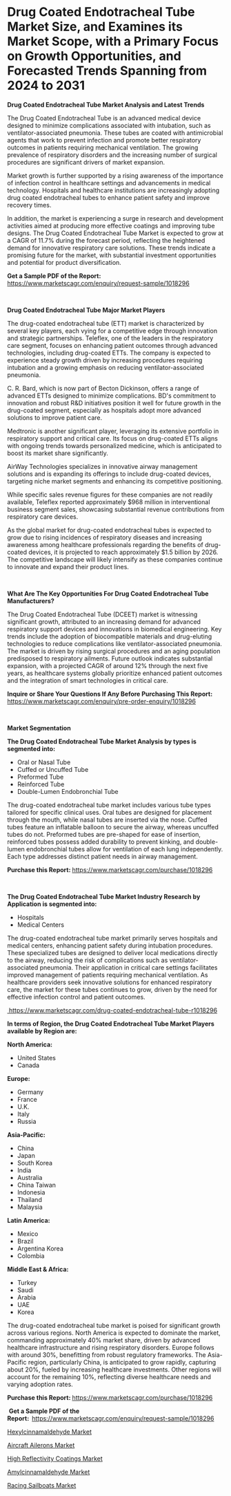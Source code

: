<p><h1>Drug Coated Endotracheal Tube Market Size, and Examines its Market Scope, with a Primary Focus on Growth Opportunities, and Forecasted Trends Spanning from 2024 to 2031</h1></p><p><strong>Drug Coated Endotracheal Tube Market Analysis and Latest Trends</strong></p>
<p><p>The Drug Coated Endotracheal Tube is an advanced medical device designed to minimize complications associated with intubation, such as ventilator-associated pneumonia. These tubes are coated with antimicrobial agents that work to prevent infection and promote better respiratory outcomes in patients requiring mechanical ventilation. The growing prevalence of respiratory disorders and the increasing number of surgical procedures are significant drivers of market expansion.</p><p>Market growth is further supported by a rising awareness of the importance of infection control in healthcare settings and advancements in medical technology. Hospitals and healthcare institutions are increasingly adopting drug coated endotracheal tubes to enhance patient safety and improve recovery times.</p><p>In addition, the market is experiencing a surge in research and development activities aimed at producing more effective coatings and improving tube designs. The Drug Coated Endotracheal Tube Market is expected to grow at a CAGR of 11.7% during the forecast period, reflecting the heightened demand for innovative respiratory care solutions. These trends indicate a promising future for the market, with substantial investment opportunities and potential for product diversification.</p></p>
<p><strong>Get a Sample PDF of the Report:&nbsp;</strong> <a href="https://www.marketscagr.com/enquiry/request-sample/1018296">https://www.marketscagr.com/enquiry/request-sample/1018296</a></p>
<p>&nbsp;</p>
<p><strong>Drug Coated Endotracheal Tube Major Market Players</strong></p>
<p><p>The drug-coated endotracheal tube (ETT) market is characterized by several key players, each vying for a competitive edge through innovation and strategic partnerships. Teleflex, one of the leaders in the respiratory care segment, focuses on enhancing patient outcomes through advanced technologies, including drug-coated ETTs. The company is expected to experience steady growth driven by increasing procedures requiring intubation and a growing emphasis on reducing ventilator-associated pneumonia.</p><p>C. R. Bard, which is now part of Becton Dickinson, offers a range of advanced ETTs designed to minimize complications. BD's commitment to innovation and robust R&D initiatives position it well for future growth in the drug-coated segment, especially as hospitals adopt more advanced solutions to improve patient care.</p><p>Medtronic is another significant player, leveraging its extensive portfolio in respiratory support and critical care. Its focus on drug-coated ETTs aligns with ongoing trends towards personalized medicine, which is anticipated to boost its market share significantly.</p><p>AirWay Technologies specializes in innovative airway management solutions and is expanding its offerings to include drug-coated devices, targeting niche market segments and enhancing its competitive positioning.</p><p>While specific sales revenue figures for these companies are not readily available, Teleflex reported approximately $968 million in interventional business segment sales, showcasing substantial revenue contributions from respiratory care devices. </p><p>As the global market for drug-coated endotracheal tubes is expected to grow due to rising incidences of respiratory diseases and increasing awareness among healthcare professionals regarding the benefits of drug-coated devices, it is projected to reach approximately $1.5 billion by 2026. The competitive landscape will likely intensify as these companies continue to innovate and expand their product lines.</p></p>
<p>&nbsp;</p>
<p><strong>What Are The Key Opportunities For Drug Coated Endotracheal Tube Manufacturers?</strong></p>
<p><p>The Drug Coated Endotracheal Tube (DCEET) market is witnessing significant growth, attributed to an increasing demand for advanced respiratory support devices and innovations in biomedical engineering. Key trends include the adoption of biocompatible materials and drug-eluting technologies to reduce complications like ventilator-associated pneumonia. The market is driven by rising surgical procedures and an aging population predisposed to respiratory ailments. Future outlook indicates substantial expansion, with a projected CAGR of around 12% through the next five years, as healthcare systems globally prioritize enhanced patient outcomes and the integration of smart technologies in critical care.</p></p>
<p><strong>Inquire or Share Your Questions If Any Before Purchasing This Report:</strong> <a href="https://www.marketscagr.com/enquiry/pre-order-enquiry/1018296">https://www.marketscagr.com/enquiry/pre-order-enquiry/1018296</a></p>
<p>&nbsp;</p>
<p><strong>Market Segmentation</strong></p>
<p><strong>The Drug Coated Endotracheal Tube Market Analysis by types is segmented into:</strong></p>
<p><ul><li>Oral or Nasal Tube</li><li>Cuffed or Uncuffed Tube</li><li>Preformed Tube</li><li>Reinforced Tube</li><li>Double-Lumen Endobronchial Tube</li></ul></p>
<p><p>The drug-coated endotracheal tube market includes various tube types tailored for specific clinical uses. Oral tubes are designed for placement through the mouth, while nasal tubes are inserted via the nose. Cuffed tubes feature an inflatable balloon to secure the airway, whereas uncuffed tubes do not. Preformed tubes are pre-shaped for ease of insertion, reinforced tubes possess added durability to prevent kinking, and double-lumen endobronchial tubes allow for ventilation of each lung independently. Each type addresses distinct patient needs in airway management.</p></p>
<p><strong>Purchase this Report:&nbsp;</strong><a href="https://www.marketscagr.com/purchase/1018296">https://www.marketscagr.com/purchase/1018296</a></p>
<p>&nbsp;</p>
<p><strong>The Drug Coated Endotracheal Tube Market Industry Research by Application is segmented into:</strong></p>
<p><ul><li>Hospitals</li><li>Medical Centers</li></ul></p>
<p><p>The drug-coated endotracheal tube market primarily serves hospitals and medical centers, enhancing patient safety during intubation procedures. These specialized tubes are designed to deliver local medications directly to the airway, reducing the risk of complications such as ventilator-associated pneumonia. Their application in critical care settings facilitates improved management of patients requiring mechanical ventilation. As healthcare providers seek innovative solutions for enhanced respiratory care, the market for these tubes continues to grow, driven by the need for effective infection control and patient outcomes.</p></p>
<p><a href="https://www.marketscagr.com/drug-coated-endotracheal-tube-r1018296">&nbsp;https://www.marketscagr.com/drug-coated-endotracheal-tube-r1018296</a></p>
<p><strong>In terms of Region, the Drug Coated Endotracheal Tube Market Players available by Region are:</strong></p>
<p>
    <p> <strong> North America: </strong>
        <ul>
            <li>United States</li>
            <li>Canada</li>
        </ul>
        </p> 
    <p> <strong> Europe: </strong>
        <ul>
            <li>Germany</li>
            <li>France</li>
            <li>U.K.</li>
            <li>Italy</li>
            <li>Russia</li>
        </ul>
        </p> 
    <p> <strong> Asia-Pacific: </strong>
        <ul>
            <li>China</li>
            <li>Japan</li>
            <li>South Korea</li>
            <li>India</li>
            <li>Australia</li>
            <li>China Taiwan</li>
            <li>Indonesia</li>
            <li>Thailand</li>
            <li>Malaysia</li>
        </ul>
        </p> 
    <p> <strong> Latin America: </strong>
        <ul>
            <li>Mexico</li>
            <li>Brazil</li>
            <li>Argentina Korea</li>
            <li>Colombia</li>
        </ul>
        </p> 
    <p> <strong> Middle East & Africa: </strong>
        <ul>
            <li>Turkey</li>
            <li>Saudi</li>
            <li>Arabia</li>
            <li>UAE</li>
            <li>Korea</li>
        </ul>
    </p>
    </p>
<p><p>The drug-coated endotracheal tube market is poised for significant growth across various regions. North America is expected to dominate the market, commanding approximately 40% market share, driven by advanced healthcare infrastructure and rising respiratory disorders. Europe follows with around 30%, benefitting from robust regulatory frameworks. The Asia-Pacific region, particularly China, is anticipated to grow rapidly, capturing about 20%, fueled by increasing healthcare investments. Other regions will account for the remaining 10%, reflecting diverse healthcare needs and varying adoption rates.</p></p>
<p><strong>Purchase this Report: </strong><a href="https://www.marketscagr.com/purchase/1018296">https://www.marketscagr.com/purchase/1018296</a></p>
<p>&nbsp;<strong>Get a Sample PDF of the Report:&nbsp;&nbsp;</strong><a href="https://www.marketscagr.com/enquiry/request-sample/1018296">https://www.marketscagr.com/enquiry/request-sample/1018296</a></p>
<p><strong></strong></p>
<p><p><a href="https://issuu.com/reportprime-2/docs/hexylcinnamaldehyde-market-size-203_00be3489d83fba">Hexylcinnamaldehyde Market</a></p><p><a href="https://www.linkedin.com/pulse/aircraft-ailerons-market-industry-trends-forecast-period-from-7ohle?trackingId=crgfmBbXRoiWzE6ZUHVb9A%3D%3D">Aircraft Ailerons Market</a></p><p><a href="https://medium.com/@kaitlynkristyfj13/the-high-reflectivity-coatings-market-has-witnessed-significant-growth-in-recent-years-and-this-7ca109d0e837">High Reflectivity Coatings Market</a></p><p><a href="https://issuu.com/reportprime-2/docs/amylcinnamaldehyde-market-size-2030_987734cdcf90c7">Amylcinnamaldehyde Market</a></p><p><a href="https://medium.com/@jordymiller13/the-racing-sailboats-market-prioritizes-cost-control-and-efficiency-enhancement-d01665d37b2b">Racing Sailboats Market</a></p></p>